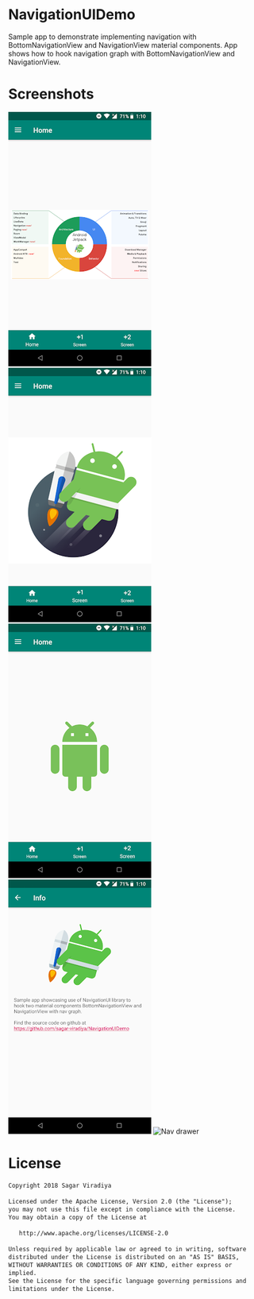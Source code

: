 # NavigationUIDemo
Sample app to demonstrate implementing navigation with BottomNavigationView and NavigationView material components. App shows how to hook navigation graph with BottomNavigationView and NavigationView.

# Screenshots
![Home screen jetpack chart](screenshots/app_screenshot_one.png "Home screen jetpack chart")
![Home screen jetpack logo](screenshots/app_screenshot_two.png "Home screen jetpack logo")
![Home screen droid](screenshots/app_screenshot_three.png "Home screen droid")
![Screen info](screenshots/app_screenshot_four.png "Screen info")
![Nav drawer](screenshots/app_screenshots_five.png "Nav drawer")

# License

```
Copyright 2018 Sagar Viradiya

Licensed under the Apache License, Version 2.0 (the "License");
you may not use this file except in compliance with the License.
You may obtain a copy of the License at

   http://www.apache.org/licenses/LICENSE-2.0

Unless required by applicable law or agreed to in writing, software
distributed under the License is distributed on an "AS IS" BASIS,
WITHOUT WARRANTIES OR CONDITIONS OF ANY KIND, either express or implied.
See the License for the specific language governing permissions and
limitations under the License.
```
